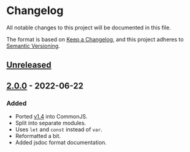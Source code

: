 # Changelog
All notable changes to this project will be documented in this file.

The format is based on [Keep a Changelog](https://keepachangelog.com/en/1.0.0/),
and this project adheres to [Semantic Versioning](https://semver.org/spec/v2.0.0.html).

## [Unreleased]

## [2.0.0] - 2022-06-22
### Added
- Ported [v1.4](https://www.broofa.com/Tools/Math.uuid.js) into CommonJS.
- Split into separate modules.
- Uses `let` and `const` instead of `var`.
- Reformatted a bit.
- Added jsdoc format documentation.

[Unreleased]: https://github.com/supernovus/lum.uuid.js/compare/v2.0.0...HEAD
[2.0.0]: https://github.com/supernovus/lum.uuid.js/releases/tag/v2.0.0

